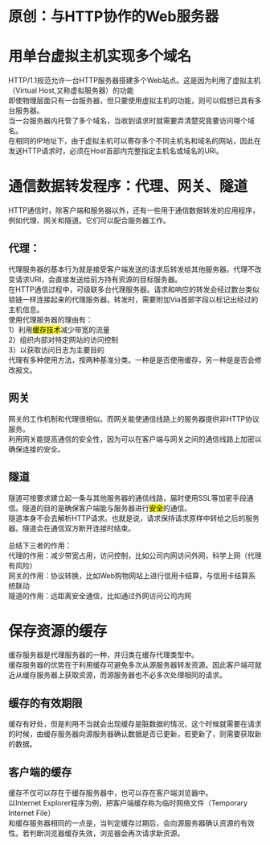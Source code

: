 # 原创：与HTTP协作的Web服务器

# 用单台虚拟主机实现多个域名

HTTP/1.1规范允许一台HTTP服务器搭建多个Web站点。这是因为利用了虚拟主机（Virtual Host,又称虚拟服务器）的功能<br/>
即使物理层面只有一台服务器，但只要使用虚拟主机的功能，则可以假想已具有多台服务器。<br/>
当一台服务器内托管了多个域名，当收到请求时就需要弄清楚究竟要访问哪个域名。<br/>
在相同的IP地址下，由于虚拟主机可以寄存多个不同主机名和域名的网站，因此在发送HTTP请求时，必须在Host首部内完整指定主机名或域名的URI。

# 通信数据转发程序：代理、网关、隧道

HTTP通信时，除客户端和服务器以外，还有一些用于通信数据转发的应用程序，例如代理、网关和隧道。它们可以配合服务器工作。

## 代理：

代理服务器的基本行为就是接受客户端发送的请求后转发给其他服务器。代理不改变请求URI，会直接发送给前方持有资源的目标服务器。<br/>
在HTTP通信过程中，可级联多台代理服务器。请求和响应的转发会经过数台类似锁链一样连接起来的代理服务器。转发时，需要附加Via首部字段以标记出经过的主机信息。<br/>
使用代理服务器的理由有：<br/>
1）利用<mark>缓存技术</mark>减少带宽的流量<br/>
2）组织内部对特定网站的访问控制<br/>
3）以获取访问日志为主要目的<br/>
代理有多种使用方法，按两种基准分类。一种是是否使用缓存，另一种是是否会修改报文。

## 网关

网关的工作机制和代理很相似。而网关能使通信线路上的服务器提供非HTTP协议服务。<br/>
利用网关能提高通信的安全性，因为可以在客户端与网关之间的通信线路上加密以确保连接的安全。

## 隧道

隧道可按要求建立起一条与其他服务器的通信线路，届时使用SSL等加密手段通信。隧道的目的是确保客户端能与服务器进行<mark>安全</mark>的通信。<br/>
隧道本身不会去解析HTTP请求。也就是说，请求保持请求原样中转给之后的服务器。隧道会在通信双方断开连接时结束。

总结下三者的作用：<br/>
代理的作用：减少带宽占用，访问控制，比如公司内网访问外网，科学上网（代理有风险）<br/>
网关的作用：协议转换，比如Web购物网站上进行信用卡结算，与信用卡结算系统联动<br/>
隧道的作用：远距离安全通信，比如通过外网访问公司内网

# 保存资源的缓存

缓存服务器是代理服务器的一种，并归类在缓存代理类型中。<br/>
缓存服务器的优势在于利用缓存可避免多次从源服务器转发资源。因此客户端可就近从缓存服务器上获取资源，而源服务器也不必多次处理相同的请求。

## 缓存的有效期限

缓存有好处，但是利用不当就会出现缓存是脏数据的情况，这个时候就需要在请求的时候，由缓存服务器向源服务器确认数据是否已更新，若更新了，则需要获取新的数据。

## 客户端的缓存

缓存不仅可以存在于缓存服务器中，也可以存在客户端浏览器中。<br/>
以Internet Explorer程序为例，把客户端缓存称为临时网络文件（Temporary Internet File）<br/>
和缓存服务器相同的一点是，当判定缓存过期后，会向源服务器确认资源的有效性。若判断浏览器缓存失效，浏览器会再次请求新资源。
